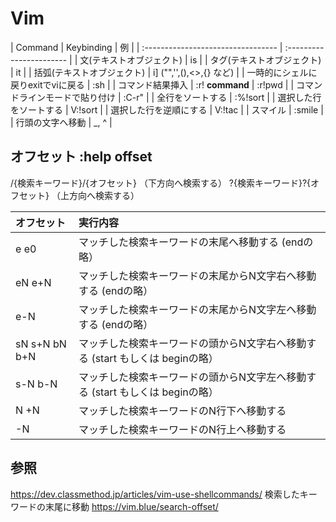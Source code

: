 # Vim

| Command                            | Keybinding               | 例     |
| :--------------------------------- | :----------------------- |
| 文(テキストオブジェクト)           | is                       |
| タグ(テキストオブジェクト)         | it                       |
| 括弧(テキストオブジェクト)         | i] ("",'',(),<>,{} など) |
| 一時的にシェルに戻りexitでviに戻る | :sh                      |
| コマンド結果挿入                   | :r! __command__          | :r!pwd |
| コマンドラインモードで貼り付け     | :C-r"                    |
| 全行をソートする                   | :%!sort                  |
| 選択した行をソートする             | V:!sort                  |
| 選択した行を逆順にする             | V:!tac                   |
| スマイル                           | :smile                   |
| 行頭の文字へ移動                   | _, ^                     |


## オフセット :help offset
/{検索キーワード}/{オフセット}<Enter> （下方向へ検索する）
?{検索キーワード}?{オフセット}<Enter> （上方向へ検索する）

| オフセット    | 実行内容                                                                      |
| :------------ | :---------------------------------------------------------------------------- |
| e e0          | マッチした検索キーワードの末尾へ移動する (endの略）                           |
| eN e+N        | マッチした検索キーワードの末尾からN文字右へ移動する (endの略）                |
| e-N           | マッチした検索キーワードの末尾からN文字左へ移動する (endの略）                |
| sN s+N bN b+N | マッチした検索キーワードの頭からN文字右へ移動する (start もしくは beginの略） |
| s-N b-N       | マッチした検索キーワードの頭からN文字左へ移動する (start もしくは beginの略） |
| N +N          | マッチした検索キーワードのN行下へ移動する                                     |
| -N            | マッチした検索キーワードのN行上へ移動する                                     |

## 参照
https://dev.classmethod.jp/articles/vim-use-shellcommands/
検索したキーワードの末尾に移動 https://vim.blue/search-offset/
